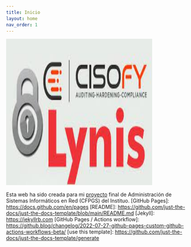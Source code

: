 ```yaml
---
title: Inicio
layout: home
nav_order: 1
---
```


<img src="https://raw.githubusercontent.com/crivmar/crivmar-lynis.github.io/main/assets/images/logo.jpg" width="400" height="400" />

Esta web ha sido creada para mi [proyecto](https://github.com/IagoLB/iagolb.github.io) final de Administración de Sistemas Informáticos en Red (CFPGS) del Instituo.
[GitHub Pages]: https://docs.github.com/en/pages
[README]: https://github.com/just-the-docs/just-the-docs-template/blob/main/README.md
[Jekyll]: https://jekyllrb.com
[GitHub Pages / Actions workflow]: https://github.blog/changelog/2022-07-27-github-pages-custom-github-actions-workflows-beta/
[use this template]: https://github.com/just-the-docs/just-the-docs-template/generate
